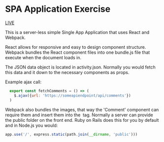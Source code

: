 # SPA Application Exercise

[LIVE](https://colinritchey.github.io/SPA-Exercise/)

This is a server-less simple Single App Application that uses React and Webpack.

React allows for responsive and easy to design component structure. Webpack bundles the React component files into one bundle.js file that execute when the document loads in.

The JSON data object is located in activity.json. Normally you would fetch this data and it down to the necessary components as props.

Example ajax call:

```javascript
  export const fetchComments = () => (
    $.ajax({url: 'https://someapiendpoint/api/comments'})
  )
```

Webpack also bundles the images, that way the 'Comment' component can require them and insert them into the <img> tag. Normally a server can provide the public folder on the front end. Ruby on Rails does this for you by default and in Node.js you would:

```javascript
app.use('/', express.static(path.join(__dirname, 'public')))
```
